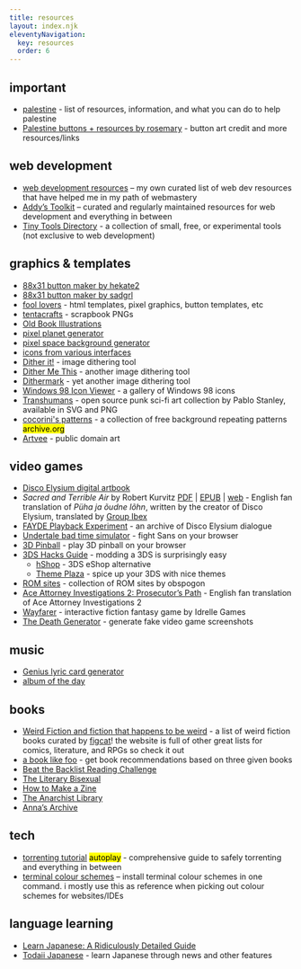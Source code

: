 ```yaml
---
title: resources
layout: index.njk
eleventyNavigation:
  key: resources
  order: 6
---
```



## important

- [palestine](/resources/palestine) - list of resources, information, and what you can do to help palestine
- [Palestine buttons + resources by rosemary](https://hillhouse.neocities.org/journal/notes/palestine) - button art credit and more resources/links


## web development

- [web development resources](/resources/dev) – my own curated list of web dev resources that have helped me in my path of webmastery
- [Addy’s Toolkit](https://toolkit.addy.codes/) – curated and regularly maintained resources for web development and everything in between
- [Tiny Tools Directory](https://tinytools.directory/) - a collection of small, free, or experimental tools (not exclusive to web development)


## graphics & templates

- [88x31 button maker by hekate2](https://hekate2.github.io/buttonmaker/)
- [88x31 button maker by sadgrl](https://sadgrl.online/projects/88x31-button-maker)
- [fool lovers](https://www.foollovers.com/) - html templates, pixel graphics, button templates, etc
- [tentacrafts](https://tentacrafts.neocities.org/) - scrapbook PNGs
- [Old Book Illustrations](https://www.oldbookillustrations.com/)
- [pixel planet generator](https://deep-fold.itch.io/pixel-planet-generator)
- [pixel space background generator](https://deep-fold.itch.io/space-background-generator)
- [icons from various interfaces](https://guidebookgallery.org/icons/components)
- [Dither it!](https://ditherit.com/) - image dithering tool
- [Dither Me This](https://doodad.dev/dither-me-this/) - another image dithering tool
- [Dithermark](https://app.dithermark.com) - yet another image dithering tool
- [Windows 98 Icon Viewer](https://win98icons.alexmeub.com/) - a gallery of Windows 98 icons
- [Transhumans](https://www.transhumans.xyz/) - open source punk sci-fi art collection by Pablo Stanley, available in SVG and PNG
- [cocorini's patterns](https://web.archive.org/web/20190320091308/https://cocorini.tumblr.com/patterns) - a collection of free background repeating patterns <mark>archive\.org</mark>
- [Artvee](https://artvee.com/) - public domain art

## video games

- [Disco Elysium digital artbook](https://drive.google.com/file/d/1yYCZbQGiBqSOEDJOvxdk7GkEBOioo0IL/view)
- *Sacred and Terrible Air* by Robert Kurvitz [PDF](https://drive.google.com/file/d/10hNiOLPy_xGX5VSnNp0fTx6aU5NHPhBX/view?usp=drivesdk) | [EPUB](https://drive.google.com/file/d/1XjBapU74VKRoC9BYk1lwhG8HeveQpVvS/view?usp=drivesdk) | [web](https://suricrasia.online/elysium/) - English fan translation of *Püha ja õudne lõhn*, written by the creator of Disco Elysium, translated by [Group Ibex](https://www.reddit.com/r/DiscoElysium/comments/13e4tle/sacred_and_terrible_air_püha_ja_õudne_lõhn_full/?utm_source=share&utm_medium=web2x&context=3)
- [FAYDE Playback Experiment](http://fayde.co.uk/) - an archive of Disco Elysium dialogue
- [Undertale bad time simulator](https://jcw87.github.io/c2-sans-fight/) - fight Sans on your browser
- [3D Pinball](https://alula.github.io/SpaceCadetPinball/) - play 3D pinball on your browser
- [3DS Hacks Guide](https://3ds.hacks.guide/) - modding a 3DS is surprisingly easy
  - [hShop](https://hshop.erista.me/) - 3DS eShop alternative
  - [Theme Plaza](https://themeplaza.art/themes) - spice up your 3DS with nice themes
- [ROM sites](https://obspogon.neocities.org/megacol/kits/roms/) - collection of ROM sites by obspogon
- [Ace Attorney Investigations 2: Prosecutor’s Path](https://gbatemp.net/threads/ace-attorney-investigation-2-prosecutors-path-final-release.367451/) - English fan translation of Ace Attorney Investigations 2
- [Wayfarer](https://idrellegames.itch.io/wayfarer) - interactive fiction fantasy game by Idrelle Games
- [The Death Generator](https://deathgenerator.com/#gallery) - generate fake video game screenshots

## music

- [Genius lyric card generator](https://ehmorris.com/lyriccardgenerator/tool/)
- [album of the day](https://albumoftheday.versary.town/)

## books

- [Weird Fiction and fiction that happens to be weird](https://figcat.com/lists/weird-fiction-and-fiction-that-happens-to-be-weird/) - a list of weird fiction books curated by [figcat](https://figcat.com/)! the website is full of other great lists for comics, literature, and RPGs so check it out
- [a book like foo](https://abooklike.foo/) - get book recommendations based on three given books
- [Beat the Backlist Reading Challenge](https://austinedecker.com/beat-the-backlist/)
- [The Literary Bisexual](https://theliterarybisexual.neocities.org/)
- [How to Make a Zine](https://www.rookiemag.com/2012/05/how-to-make-a-zine/)
- [The Anarchist Library](https://theanarchistlibrary.org/special/index)
- [Anna’s Archive](https://annas-archive.org/)

## tech

- [torrenting tutorial](https://easyussr.neocities.org/torrenting) <mark class="warning">autoplay</mark> - comprehensive guide to safely torrenting and everything in between
- [terminal colour schemes](https://gogh-co.github.io/Gogh/) – install terminal colour schemes in one command. i mostly use this as reference when picking out colour schemes for websites/IDEs

## language learning

- [Learn Japanese: A Ridiculously Detailed Guide](https://www.tofugu.com/learn-japanese/)
- [Todaii Japanese](https://easyjapanese.net/) - learn Japanese through news and other features